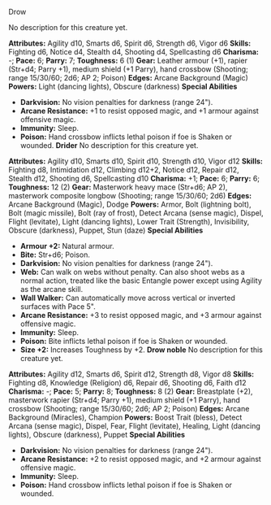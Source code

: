 Drow

No description for this creature yet.

**Attributes:** Agility d10, Smarts d6, Spirit d6, Strength d6, Vigor
d6
**Skills:** Fighting d6, Notice d4, Stealth d4, Shooting d4,
Spellcasting d6
**Charisma:** -; **Pace:** 6; **Parry:** 7; **Toughness:** 6 (1)
**Gear:** Leather armour (+1), rapier (Str+d4; Parry +1), medium shield
(+1 Parry), hand crossbow (Shooting; range 15/30/60; 2d6; AP 2; Poison)
**Edges:** Arcane Background (Magic)
**Powers:** Light (dancing lights), Obscure (darkness)
**Special Abilities**
- **Darkvision:** No vision penalties for darkness (range 24").
- **Arcane Resistance:** +1 to resist opposed magic, and +1 armour
against offensive magic.
- **Immunity:** Sleep.
- **Poison:** Hand crossbow inflicts lethal poison if foe is Shaken or
wounded.
**Drider**
No description for this creature yet.

**Attributes:** Agility d10, Smarts d10, Spirit d10, Strength d10, Vigor
d12
**Skills:** Fighting d8, Intimidation d12, Climbing d12+2, Notice d12,
Repair d12, Stealth d12, Shooting d6, Spellcasting d10
**Charisma:** +1; **Pace:** 6; **Parry:** 6; **Toughness:** 12 (2)
**Gear:** Masterwork heavy mace (Str+d6; AP 2), masterwork composite
longbow (Shooting; range 15/30/60; 2d6)
**Edges:** Arcane Background (Magic), Dodge
**Powers:** Armor, Bolt (lightning bolt), Bolt (magic missile), Bolt
(ray of frost), Detect Arcana (sense magic), Dispel, Flight (levitate),
Light (dancing lights), Lower Trait (Strength), Invisibility, Obscure
(darkness), Puppet, Stun (daze)
**Special Abilities**
- **Armour +2:** Natural armour.
- **Bite:** Str+d6; Poison.
- **Darkvision:** No vision penalties for darkness (range 24").
- **Web:** Can walk on webs without penalty. Can also shoot webs as a
normal action, treated like the basic Entangle power except using
Agility as the arcane skill.
- **Wall Walker:** Can automatically move across vertical or inverted
surfaces with Pace 5".
- **Arcane Resistance:** +3 to resist opposed magic, and +3 armour
against offensive magic.
- **Immunity:** Sleep.
- **Poison:** Bite inflicts lethal poison if foe is Shaken or wounded.
- **Size +2:** Increases Toughness by +2.
**Drow noble**
No description for this creature yet.

**Attributes:** Agility d12, Smarts d6, Spirit d12, Strength d8, Vigor
d8
**Skills:** Fighting d8, Knowledge (Religion) d6, Repair d6, Shooting
d6, Faith d12
**Charisma:** -; **Pace:** 5; **Parry:** 8; **Toughness:** 8 (2)
**Gear:** Breastplate (+2), masterwork rapier (Str+d4; Parry +1), medium
shield (+1 Parry), hand crossbow (Shooting; range 15/30/60; 2d6; AP 2;
Poison)
**Edges:** Arcane Background (Miracles), Champion
**Powers:** Boost Trait (bless), Detect Arcana (sense magic), Dispel,
Fear, Flight (levitate), Healing, Light (dancing lights), Obscure
(darkness), Puppet
**Special Abilities**
- **Darkvision:** No vision penalties for darkness (range 24").
- **Arcane Resistance:** +2 to resist opposed magic, and +2 armour
against offensive magic.
- **Immunity:** Sleep.
- **Poison:** Hand crossbow inflicts lethal poison if foe is Shaken or
wounded.

